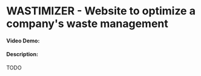 # WASTIMIZER - Website to optimize a company's waste management
#### Video Demo:  <URL HERE>
#### Description:
TODO
